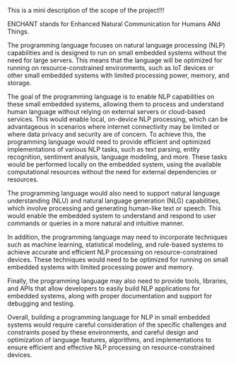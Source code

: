 This is a mini description of the scope of the project!!!

ENCHANT stands for Enhanced Natural Communication for Humans ANd Things.

The programming language focuses on natural language processing (NLP) capabilities and is designed to run on small embedded systems without the need for large servers. This means that the language will be optimized for running on resource-constrained environments, such as IoT devices or other small embedded systems with limited processing power, memory, and storage.

The goal of the programming language is to enable NLP capabilities on these small embedded systems, allowing them to process and understand human language without relying on external servers or cloud-based services. This would enable local, on-device NLP processing, which can be advantageous in scenarios where internet connectivity may be limited or where data privacy and security are of concern.
To achieve this, the programming language would need to provide efficient and optimized implementations of various NLP tasks, such as text parsing, entity recognition, sentiment analysis, language modeling, and more. These tasks would be performed locally on the embedded system, using the available computational resources without the need for external dependencies or resources.

The programming language would also need to support natural language understanding (NLU) and natural language generation (NLG) capabilities, which involve processing and generating human-like text or speech. This would enable the embedded system to understand and respond to user commands or queries in a more natural and intuitive manner.

In addition, the programming language may need to incorporate techniques such as machine learning, statistical modeling, and rule-based systems to achieve accurate and efficient NLP processing on resource-constrained devices. These techniques would need to be optimized for running on small embedded systems with limited processing power and memory.

Finally, the programming language may also need to provide tools, libraries, and APIs that allow developers to easily build NLP applications for embedded systems, along with proper documentation and support for debugging and testing.

Overall, building a programming language for NLP in small embedded systems would require careful consideration of the specific challenges and constraints posed by these environments, and careful design and optimization of language features, algorithms, and implementations to ensure efficient and effective NLP processing on resource-constrained devices.

